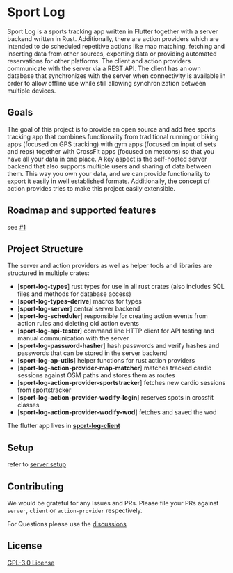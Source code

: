 # Sport Log

Sport Log is a sports tracking app written in Flutter together with a server backend written in Rust.
Additionally, there are action providers which are intended to do scheduled repetitive actions like map matching, fetching and inserting data from other sources, exporting data or providing automated reservations for other platforms.
The client and action providers communicate with the server via a REST API.
The client has an own database that synchronizes with the server when connectivity is available in order to allow offline use while still allowing synchronization between multiple devices.

## Goals

The goal of this project is to provide an open source and add free sports tracking app that combines functionality from traditional running or biking apps (focused on GPS tracking) with gym apps (focused on input of sets and reps) together with CrossFit apps (focused on metcons) so that you have all your data in one place.
A key aspect is the self-hosted server backend that also supports multiple users and sharing of data between them.
This way you own your data, and we can provide functionality to export it easily in well established formats.
Additionally, the concept of action provides tries to make this project easily extensible.

## Roadmap and supported features

see [#1](https://github.com/LorenzSchueler/sport-log/issues/1)

## Project Structure

The server and action providers as well as helper tools and libraries are structured in multiple crates:

- [**sport-log-types**] rust types for use in all rust crates (also includes SQL files and methods for database access)
- [**sport-log-types-derive**] macros for types
- [**sport-log-server**] central server backend
- [**sport-log-scheduler**] responsible for creating action events from action rules and deleting old action events
- [**sport-log-api-tester**] command line HTTP client for API testing and manual communication with the server
- [**sport-log-password-hasher**] hash passwords and verify hashes and passwords that can be stored in the server backend
- [**sport-log-ap-utils**] helper functions for rust action providers
- [**sport-log-action-provider-map-matcher**] matches tracked cardio sessions against OSM paths and stores them as routes
- [**sport-log-action-provider-sportstracker**] fetches new cardio sessions from sportstracker
- [**sport-log-action-provider-wodify-login**] reserves spots in crossfit classes
- [**sport-log-action-provider-wodify-wod**] fetches and saved the wod

The flutter app lives in [**sport-log-client**]()

## Setup

refer to [server setup](sport-log-server/README.md)

## Contributing

We would be grateful for any Issues and PRs. Please file your PRs against `server`, `client` or `action-provider` respectively.

For Questions please use the [discussions](https://github.com/LorenzSchueler/sport-log/discussions)

## License

[GPL-3.0 License](LICENSE)
